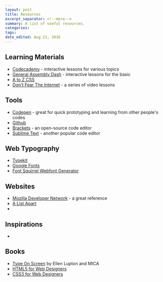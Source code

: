```yaml
---
layout: post
title: Resources
excerpt_separator: <!--more-->
summary: A list of useful resources.
categories:
tags:
date_edited: Aug 21, 2016
---
```



## Learning Materials

- [Codecademy](https://www.codecademy.com) - interactive lessons for various topics
- [General Assembly Dash](https://dash.generalassemb.ly) - interactive lessons for the basic
- [A to Z CSS](http://www.atozcss.com)
- [Don't Fear The Internet](http://www.dontfeartheinternet.com/) - a series of video lessons




## Tools
- [Codepen](http://codepen.io) - great for quick prototyping and learning from other people's codes
- [Github](http://github.com)
- [Brackets](http://brackets.io) - an open-source code editor
- [Sublime Text](https://www.sublimetext.com) - another popular code editor




## Web Typography
- [Typekit](https://typekit.com)
- [Google Fonts](https://typekit.com)
- [Font Squirrel Webfont Generator](https://www.fontsquirrel.com/tools/webfont-generator)




## Websites
- [Mozilla Developer Network](https://developer.mozilla.org/en-US/) - a great reference
- [A List Apart](http://alistapart.com)
- 




## Inspirations
-




## Books
- [Type On Screen](https://www.amazon.com/Type-Screen-Critical-Designers-Developers/dp/161689170X/ref=sr_1_1?ie=UTF8&qid=1471225183&sr=8-1&keywords=type+on+screen) by Ellen Lupton and MICA
- [HTML5 for Web Designers](https://abookapart.com/products/html5-for-web-designers)
- [CSS3 for Web Designers](https://abookapart.com/products/css3-for-web-designers)







